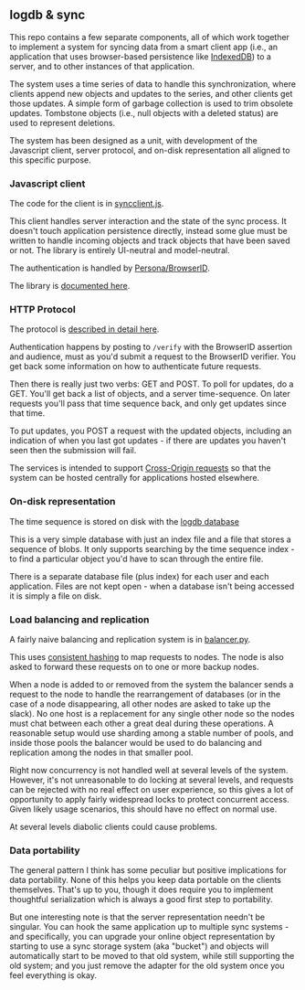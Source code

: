 ## logdb & sync

This repo contains a few separate components, all of which work together to implement a system for syncing data from a smart client app (i.e., an application that uses browser-based persistence like [IndexedDB](https://developer.mozilla.org/en-US/docs/IndexedDB)) to a server, and to other instances of that application.

The system uses a time series of data to handle this synchronization, where clients append new objects and updates to the series, and other clients get those updates.  A simple form of garbage collection is used to trim obsolete updates.  Tombstone objects (i.e., null objects with a deleted status) are used to represent deletions.

The system has been designed as a unit, with development of the Javascript client, server protocol, and on-disk representation all aligned to this specific purpose.

### Javascript client

The code for the client is in [syncclient.js](/ianb/logdb/blob/master/logdb/syncclient.js).

This client handles server interaction and the state of the sync process.  It doesn't touch application persistence directly, instead some glue must be written to handle incoming objects and track objects that have been saved or not.  The library is entirely UI-neutral and model-neutral.

The authentication is handled by [Persona/BrowserID](https://login.persona.org/).

The library is [documented here](https://github.com/ianb/logdb/blob/master/sync.md#library).

### HTTP Protocol

The protocol is [described in detail here](https://github.com/ianb/logdb/blob/master/sync.md#protocol).

Authentication happens by posting to `/verify` with the BrowserID assertion and audience, must as you'd submit a request to the BrowserID verifier.  You get back some information on how to authenticate future requests.

Then there is really just two verbs: GET and POST.  To poll for updates, do a GET.  You'll get back a list of objects, and a server time-sequence.  On later requests you'll pass that time sequence back, and only get updates since that time.

To put updates, you POST a request with the updated objects, including an indication of when you last got updates - if there are updates you haven't seen then the submission will fail.

The services is intended to support [Cross-Origin requests](https://developer.mozilla.org/en-US/docs/HTTP_access_control) so that the system can be hosted centrally for applications hosted elsewhere.

### On-disk representation

The time sequence is stored on disk with the [logdb database](/ianb/logdb/blob/master/logdb/__init__.py)

This is a very simple database with just an index file and a file that stores a sequence of blobs.  It only supports searching by the time sequence index - to find a particular object you'd have to scan through the entire file.

There is a separate database file (plus index) for each user and each application.  Files are not kept open - when a database isn't being accessed it is simply a file on disk.

### Load balancing and replication

A fairly naive balancing and replication system is in [balancer.py](/ianb/logdb/blob/master/logdb/balancer.py).

This uses [consistent hashing](http://en.wikipedia.org/wiki/Consistent_hashing) to map requests to nodes.  The node is also asked to forward these requests on to one or more backup nodes.

When a node is added to or removed from the system the balancer sends a request to the node to handle the rearrangement of databases (or in the case of a node disappearing, all other nodes are asked to take up the slack).  No one host is a replacement for any single other node so the nodes must chat between each other a great deal during these operations.  A reasonable setup would use sharding among a stable number of pools, and inside those pools the balancer would be used to do balancing and replication among the nodes in that smaller pool.

Right now concurrency is not handled well at several levels of the system.  However, it's not unreasonable to do locking at several levels, and requests can be rejected with no real effect on user experience, so this gives a lot of opportunity to apply fairly widespread locks to protect concurrent access.  Given likely usage scenarios, this should have no effect on normal use.

At several levels diabolic clients could cause problems.

### Data portability

The general pattern I think has some peculiar but positive implications for data portability.  None of this helps you keep data portable on the clients themselves.  That's up to you, though it does require you to implement thoughtful serialization which is always a good first step to portability.

But one interesting note is that the server representation needn't be singular.  You can hook the same application up to multiple sync systems - and specifically, you can upgrade your online object representation by starting to use a sync storage system (aka "bucket") and objects will automatically start to be moved to that old system, while still supporting the old system; and you just remove the adapter for the old system once you feel everything is okay.
